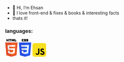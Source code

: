 - 👋 Hi, I’m Ehsan
- 🦊 I love front-end & fixes & books & interesting facts
- thats it! 

<h3>languages:</h3>

<img src="./icons/html-5.svg" width="40"> <img src="./icons/css-3.svg" width="40" > <img src="./icons/javascript.svg" width="44" >

